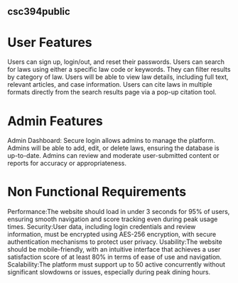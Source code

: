 ## csc394public

# User Features 
Users can sign up, login/out, and reset their passwords. 
Users can search for laws using either a specific law code or keywords. They can filter results by category of law. 
Users will be able to view law details, including full text, relevant articles, and case information. 
Users can cite laws in multiple formats directly from the search results page via a pop-up citation tool. 
 
# Admin Features  
Admin Dashboard: Secure login allows admins to manage the platform.
Admins will be able to add, edit, or delete laws, ensuring the database is up-to-date.
Admins can review and moderate user-submitted content or reports for accuracy or appropriateness. 
 
# Non Functional Requirements 
Performance:The website should load in under 3 seconds for 95% of users, ensuring smooth navigation and score tracking even during peak usage times. 
Security:User data, including login credentials and review information, must be encrypted using AES-256 encryption, with secure authentication mechanisms to protect user privacy. 
Usability:The website should be mobile-friendly, with an intuitive interface that achieves a user satisfaction score of at least 80% in terms of ease of use and navigation. 
Scalability:The platform must support up to 50 active concurrently without significant slowdowns or issues, especially during peak dining hours.